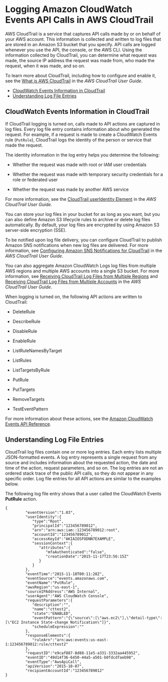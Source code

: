 # Logging Amazon CloudWatch Events API Calls in AWS CloudTrail<a name="logging_cw_api_calls_cwe"></a>

AWS CloudTrail is a service that captures API calls made by or on behalf of your AWS account\. This information is collected and written to log files that are stored in an Amazon S3 bucket that you specify\. API calls are logged whenever you use the API, the console, or the AWS CLI\. Using the information collected by CloudTrail, you can determine what request was made, the source IP address the request was made from, who made the request, when it was made, and so on\. 

To learn more about CloudTrail, including how to configure and enable it, see the [What is AWS CloudTrail](http://docs.aws.amazon.com/awscloudtrail/latest/userguide/what_is_cloud_trail_top_level.html) in the *AWS CloudTrail User Guide*\.


+ [CloudWatch Events Information in CloudTrail](#cw_info_in_ct_cwe)
+ [Understanding Log File Entries](#understanding_cw_log_file_entries_cwe)

## CloudWatch Events Information in CloudTrail<a name="cw_info_in_ct_cwe"></a>

If CloudTrail logging is turned on, calls made to API actions are captured in log files\. Every log file entry contains information about who generated the request\. For example, if a request is made to create a CloudWatch Events rule \(`PutRule`\), CloudTrail logs the identity of the person or service that made the request\.

The identity information in the log entry helps you determine the following:

+ Whether the request was made with root or IAM user credentials

+ Whether the request was made with temporary security credentials for a role or federated user

+ Whether the request was made by another AWS service

For more information, see the [CloudTrail userIdentity Element](http://docs.aws.amazon.com/awscloudtrail/latest/userguide/cloudtrail-event-reference-user-identity.html) in the *AWS CloudTrail User Guide*\.

You can store your log files in your bucket for as long as you want, but you can also define Amazon S3 lifecycle rules to archive or delete log files automatically\. By default, your log files are encrypted by using Amazon S3 server\-side encryption \(SSE\)\.

To be notified upon log file delivery, you can configure CloudTrail to publish Amazon SNS notifications when new log files are delivered\. For more information, see [Configuring Amazon SNS Notifications for CloudTrail](http://docs.aws.amazon.com/awscloudtrail/latest/userguide/getting_notifications_top_level.html) in the *AWS CloudTrail User Guide*\.

You can also aggregate Amazon CloudWatch Logs log files from multiple AWS regions and multiple AWS accounts into a single S3 bucket\. For more information, see [Receiving CloudTrail Log Files from Multiple Regions](http://docs.aws.amazon.com/awscloudtrail/latest/userguide/cloudtrail-receive-logs-from-multiple-accounts.html) and [Receiving CloudTrail Log Files from Multiple Accounts](http://docs.aws.amazon.com/awscloudtrail/latest/userguide/cloudtrail-receive-logs-from-multiple-accounts.html) in the *AWS CloudTrail User Guide*\.

When logging is turned on, the following API actions are written to CloudTrail:

+ DeleteRule

+ DescribeRule

+ DisableRule

+ EnableRule

+ ListRuleNamesByTarget

+ ListRules

+ ListTargetsByRule

+ PutRule

+ PutTargets

+ RemoveTargets

+ TestEventPattern

For more information about these actions, see the [Amazon CloudWatch Events API Reference](http://docs.aws.amazon.com/AmazonCloudWatchEvents/latest/APIReference/)\.

## Understanding Log File Entries<a name="understanding_cw_log_file_entries_cwe"></a>

CloudTrail log files contain one or more log entries\. Each entry lists multiple JSON\-formatted events\. A log entry represents a single request from any source and includes information about the requested action, the date and time of the action, request parameters, and so on\. The log entries are not an ordered stack trace of the public API calls, so they do not appear in any specific order\. Log file entries for all API actions are similar to the examples below\.

The following log file entry shows that a user called the CloudWatch Events **PutRule** action\.

```
{
         "eventVersion":"1.03",
         "userIdentity":{
            "type":"Root",
            "principalId":"123456789012",
            "arn":"arn:aws:iam::123456789012:root",
            "accountId":"123456789012",
            "accessKeyId":"AKIAIOSFODNN7EXAMPLE",
            "sessionContext":{
               "attributes":{
                  "mfaAuthenticated":"false",
                  "creationDate":"2015-11-17T23:56:15Z"
               }
            }
         },
         "eventTime":"2015-11-18T00:11:28Z",
         "eventSource":"events.amazonaws.com",
         "eventName":"PutRule",
         "awsRegion":"us-east-1",
         "sourceIPAddress":"AWS Internal",
         "userAgent":"AWS CloudWatch Console",
         "requestParameters":{
            "description":"",
            "name":"cttest2",
            "state":"ENABLED",
            "eventPattern":"{\"source\":[\"aws.ec2\"],\"detail-type\":[\"EC2 Instance State-change Notification\"]}",
            "scheduleExpression":""
         },
         "responseElements":{
            "ruleArn":"arn:aws:events:us-east-1:123456789012:rule/cttest2"
         },
         "requestID":"e9caf887-8d88-11e5-a331-3332aa445952",
         "eventID":"49d14f36-6450-44a5-a501-b0fdcdfaeb98",
         "eventType":"AwsApiCall",
         "apiVersion":"2015-10-07",
         "recipientAccountId":"123456789012"
}
```